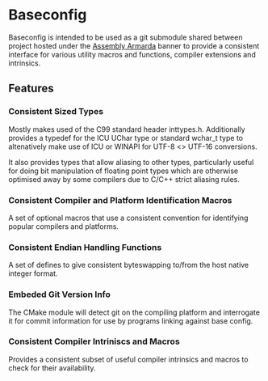 # Baseconfig

Baseconfig is intended to be used as a git submodule shared between project hosted under the [Assembly Armarda](https://github.com/TheAssemblyArmada)
banner to provide a consistent interface for various utility macros and functions, compiler extensions and intrinsics.

## Features

### Consistent Sized Types

Mostly makes used of the C99 standard header inttypes.h. Additionally provides a typedef for the ICU UChar type or standard wchar_t type to altenatively 
make use of ICU or WINAPI for UTF-8 <> UTF-16 conversions.

It also provides types that allow aliasing to other types, particularly useful for doing bit manipulation of floating point types which are
otherwise optimised away by some compilers due to C/C++ strict aliasing rules.

### Consistent Compiler and Platform Identification Macros

A set of optional macros that use a consistent convention for identifying popular compilers and platforms.

### Consistent Endian Handling Functions

A set of defines to give consistent byteswapping to/from the host native integer format.

### Embeded Git Version Info

The CMake module will detect git on the compiling platform and interrogate it for commit information for use by programs linking against
base config.

### Consistent Compiler Intriniscs and Macros

Provides a consistent subset of useful compiler intrinsics and macros to check for their availability.
